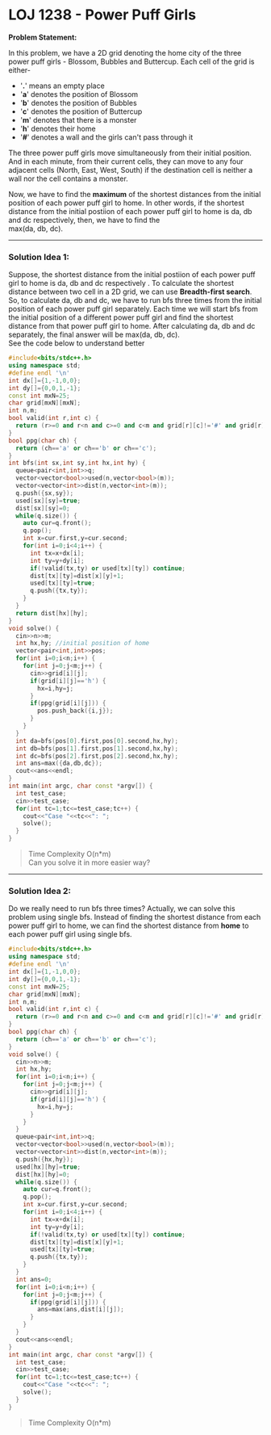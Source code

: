 # LOJ 1238 - Power Puff Girls
**Problem Statement:** </p> In this problem, we have a 2D grid denoting the home city of the three power puff girls - Blossom, Bubbles and Buttercup. Each cell of the grid is either-
*  '**.**' means an empty place
*  '**a**' denotes the position of Blossom
*  '**b**' denotes the position of Bubbles
*  '**c**' denotes the position of Buttercup
*  '**m**' denotes that there is a monster
*  '**h**' denotes their home
*  '**\#**' denotes a wall and the girls can't pass through it <br> 

The three power puff girls move simultaneously from their initial position. And in each minute, from their current cells, they can move to any four adjacent cells (North, East, West, South) if the destination cell is neither a wall nor the cell contains a monster. <br>

Now, we have to find the **maximum** of the shortest distances from the initial position of each power puff girl to home. In other words, if the shortest distance from the initial postiion of each power puff girl to home is
da, db and dc respectively, then, we have to find the  <br>      max(da, db, dc). <hr /> 
### Solution Idea 1:

Suppose, the shortest distance from the initial postiion of each power puff girl to home is da, db and dc respectively . To calculate the shortest distance between two cell in a 2D grid, we can use **Breadth-first search**. So, to calculate da, db and dc, we have to run bfs three times from the initial position of each power puff girl separately. Each time we will start bfs from the initial position of a different power puff girl and find the shortest distance from that power puff girl to home. After calculating da, db and  dc separately, the final answer will be max(da, db, dc).<br>
See the code below to understand better <br>
``` c++
#include<bits/stdc++.h>
using namespace std;
#define endl '\n'
int dx[]={1,-1,0,0};
int dy[]={0,0,1,-1};
const int mxN=25;
char grid[mxN][mxN];
int n,m;
bool valid(int r,int c) {
  return (r>=0 and r<n and c>=0 and c<m and grid[r][c]!='#' and grid[r][c]!='m');
}
bool ppg(char ch) {
  return (ch=='a' or ch=='b' or ch=='c');
}
int bfs(int sx,int sy,int hx,int hy) {
  queue<pair<int,int>>q;
  vector<vector<bool>>used(n,vector<bool>(m));
  vector<vector<int>>dist(n,vector<int>(m));
  q.push({sx,sy});
  used[sx][sy]=true;
  dist[sx][sy]=0;
  while(q.size()) {
    auto cur=q.front();
    q.pop();
    int x=cur.first,y=cur.second;
    for(int i=0;i<4;i++) {
      int tx=x+dx[i];
      int ty=y+dy[i];
      if(!valid(tx,ty) or used[tx][ty]) continue;
      dist[tx][ty]=dist[x][y]+1;
      used[tx][ty]=true;
      q.push({tx,ty});
    }
  }
  return dist[hx][hy];
}
void solve() {
  cin>>n>>m;
  int hx,hy; //initial position of home
  vector<pair<int,int>>pos;
  for(int i=0;i<n;i++) {
    for(int j=0;j<m;j++) {
      cin>>grid[i][j];
      if(grid[i][j]=='h') {
        hx=i,hy=j;
      }
      if(ppg(grid[i][j])) {
        pos.push_back({i,j});
      }
    }
  }
  int da=bfs(pos[0].first,pos[0].second,hx,hy);
  int db=bfs(pos[1].first,pos[1].second,hx,hy);
  int dc=bfs(pos[2].first,pos[2].second,hx,hy);
  int ans=max({da,db,dc});
  cout<<ans<<endl;
}
int main(int argc, char const *argv[]) {
  int test_case;
  cin>>test_case;
  for(int tc=1;tc<=test_case;tc++) {
    cout<<"Case "<<tc<<": ";
    solve();
  }
}
```
> Time Complexity O(n*m) <br>
> Can you solve it in more easier way?

***
### Solution Idea 2:
Do we really need to run bfs three times? Actually, we can solve this problem using single bfs. Instead of finding the shortest distance from each power puff girl to home, we can find the shortest distance from **home** to each power puff girl using single bfs.
``` c++
#include<bits/stdc++.h>
using namespace std;
#define endl '\n'
int dx[]={1,-1,0,0};
int dy[]={0,0,1,-1};
const int mxN=25;
char grid[mxN][mxN];
int n,m;
bool valid(int r,int c) {
  return (r>=0 and r<n and c>=0 and c<m and grid[r][c]!='#' and grid[r][c]!='m');
}
bool ppg(char ch) {
  return (ch=='a' or ch=='b' or ch=='c');
}
void solve() {
  cin>>n>>m;
  int hx,hy;
  for(int i=0;i<n;i++) {
    for(int j=0;j<m;j++) {
      cin>>grid[i][j];
      if(grid[i][j]=='h') {
        hx=i,hy=j;
      }
    }
  }
  queue<pair<int,int>>q;
  vector<vector<bool>>used(n,vector<bool>(m));
  vector<vector<int>>dist(n,vector<int>(m));
  q.push({hx,hy});
  used[hx][hy]=true;
  dist[hx][hy]=0;
  while(q.size()) {
    auto cur=q.front();
    q.pop();
    int x=cur.first,y=cur.second;
    for(int i=0;i<4;i++) {
      int tx=x+dx[i];
      int ty=y+dy[i];
      if(!valid(tx,ty) or used[tx][ty]) continue;
      dist[tx][ty]=dist[x][y]+1;
      used[tx][ty]=true;
      q.push({tx,ty});
    }
  }
  int ans=0;
  for(int i=0;i<n;i++) {
    for(int j=0;j<m;j++) {
      if(ppg(grid[i][j])) {
        ans=max(ans,dist[i][j]);
      }
    }
  }
  cout<<ans<<endl;
}
int main(int argc, char const *argv[]) {
  int test_case;
  cin>>test_case;
  for(int tc=1;tc<=test_case;tc++) {
    cout<<"Case "<<tc<<": ";
    solve();
  }
}
```
> Time Complexity O(n*m)
